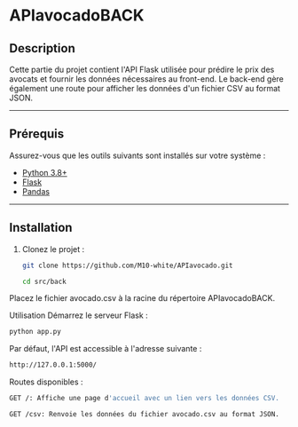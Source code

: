 # APIavocadoBACK

## Description

Cette partie du projet contient l'API Flask utilisée pour prédire le prix des avocats et fournir les données nécessaires au front-end. Le back-end gère également une route pour afficher les données d'un fichier CSV au format JSON.

---

## Prérequis

Assurez-vous que les outils suivants sont installés sur votre système :

- [Python 3.8+](https://www.python.org/downloads/)
- [Flask](https://flask.palletsprojects.com/)
- [Pandas](https://pandas.pydata.org/)

---

## Installation

1. Clonez le projet :
   ```bash
   git clone https://github.com/M10-white/APIavocado.git
   ```
   
   ```bash
   cd src/back
   ```
   
Placez le fichier avocado.csv à la racine du répertoire APIavocadoBACK.

Utilisation
Démarrez le serveur Flask :

```bash
python app.py
```

Par défaut, l'API est accessible à l'adresse suivante :

```bash
http://127.0.0.1:5000/
```

Routes disponibles :

```bash
GET /: Affiche une page d'accueil avec un lien vers les données CSV.
```

```bash
GET /csv: Renvoie les données du fichier avocado.csv au format JSON.
```
